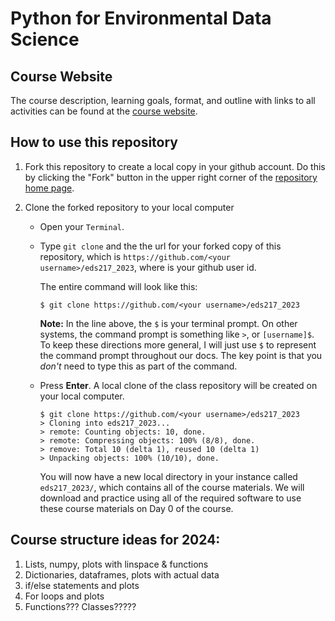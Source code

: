 
# Python for Environmental Data Science

## Course Website

The course description, learning goals, format, and outline with links to all activities can be found at the [course website](https://bit.ly/eds217_2023). 

## How to use this repository

1. Fork this repository to create a local copy in your github account. Do this by clicking the "Fork" button in the upper right corner of the [repository home page](https://github.com/environmental-data-science/eds217_2023/).

1. Clone the forked repository to your local computer

	* Open your `Terminal`.

	* Type `git clone` and the the url for your forked copy of this repository, which is `https://github.com/<your username>/eds217_2023`, where <your username> is your github user id.

	     The entire command will look like this:

		`$ git clone https://github.com/<your username>/eds217_2023`

		**Note:** In the line above, the `$` is your terminal prompt. On other systems, the command prompt is something like `>`, or `[username]$`. To keep these directions more general, I will just use `$` to represent the command prompt throughout our docs. The key point is that you *don't* need to type this as part of the command.

	* Press **Enter**. A local clone of the class repository will be created on your local computer.

		```
		$ git clone https://github.com/<your username>/eds217_2023
		> Cloning into eds217_2023...
		> remote: Counting objects: 10, done.
		> remote: Compressing objects: 100% (8/8), done.
		> remove: Total 10 (delta 1), reused 10 (delta 1)
		> Unpacking objects: 100% (10/10), done.
		```

	     You will now have a new local directory in your instance called `eds217_2023/`, which contains all of the course materials. We will download and practice using all of the required software to use these course materials on Day 0 of the course.

 ## Course structure ideas for 2024: 

 1. Lists, numpy, plots with linspace & functions
 2. Dictionaries, dataframes, plots with actual data
 3. if/else statements and plots
 4. For loops and plots
 5. Functions??? Classes?????


